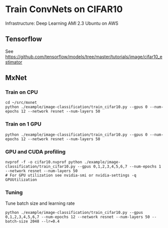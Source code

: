 # Train ConvNets on CIFAR10

Infrastructure: Deep Learning AMI 2.3 Ubuntu on AWS

## Tensorflow
See https://github.com/tensorflow/models/tree/master/tutorials/image/cifar10_estimator

## MxNet

### Train on CPU
```
cd ~/src/mxnet
python ./example/image-classification/train_cifar10.py --gpus 0 --num-epochs 12 --network resnet --num-layers 50
```
### Train on 1 GPU
```
python ./example/image-classification/train_cifar10.py --gpus 0 --num-epochs 12 --network resnet --num-layers 50
```

### GPU and CUDA profiling
```
nvprof -f -o cifar10.nvprof python ./example/image-classification/train_cifar10.py --gpus 0,1,2,3,4,5,6,7 --num-epochs 1 --network resnet --num-layers 50
# For GPU utilization see nvidia-smi or nvidia-settings -q GPUUtilization
```

### Tuning
Tune batch size and learning rate
```
python ./example/image-classification/train_cifar10.py --gpus 0,1,2,3,4,5,6,7 --num-epochs 12 --network resnet --num-layers 50 --batch-size 2048 --lr=0.4
